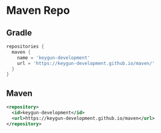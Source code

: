 # Maven Repo

## Gradle
```gradle
repositories {
  maven {
    name = 'keygun-development'
    url = 'https://keygun-development.github.io/maven/'
  }
}
```

## Maven
```xml
<repository>
  <id>keygun-development</id>
  <url>https://keygun-development.github.io/maven</url>
</repository>
```
